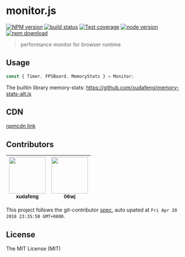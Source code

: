 # monitor.js

[![NPM version][npm-image]][npm-url]
[![build status][travis-image]][travis-url]
[![Test coverage][coveralls-image]][coveralls-url]
[![node version][node-image]][node-url]
[![npm download][download-image]][download-url]

[npm-image]: https://img.shields.io/npm/v/monitor.js.svg
[npm-url]: https://npmjs.org/package/monitor.js
[travis-image]: https://img.shields.io/travis/pillowjs/monitor.js.svg
[travis-url]: https://travis-ci.org/pillowjs/monitor.js
[coveralls-image]: https://img.shields.io/coveralls/pillowjs/monitor.js.svg
[coveralls-url]: https://coveralls.io/r/pillowjs/monitor.js?branch=master
[node-image]: https://img.shields.io/badge/node.js-%3E=_8-green.svg
[node-url]: http://nodejs.org/download/
[download-image]: https://img.shields.io/npm/dm/monitor.js.svg
[download-url]: https://npmjs.org/package/monitor.js

> performance monitor for browser runtime

## Usage

```javascript
const { Timer, FPSBoard, MemoryStats } = Monitor;
```

The builtin library memory-stats: https://github.com/xudafeng/memory-stats-alt.js

## CDN

[npmcdn link](//npmcdn.com/monitor.js@latest/monitor.js)

<!-- GITCONTRIBUTOR_START -->

## Contributors

|[<img src="https://avatars1.githubusercontent.com/u/1011681?v=4" width="100px;"/><br/><sub><b>xudafeng</b></sub>](https://github.com/xudafeng)<br/>|[<img src="https://avatars1.githubusercontent.com/u/800043?v=4" width="100px;"/><br/><sub><b>06wj</b></sub>](https://github.com/06wj)<br/>
| :---: | :---: |


This project follows the git-contributor [spec](https://github.com/xudafeng/git-contributor), auto upated at `Fri Apr 20 2018 23:35:50 GMT+0800`.

<!-- GITCONTRIBUTOR_END -->

## License

The MIT License (MIT)
